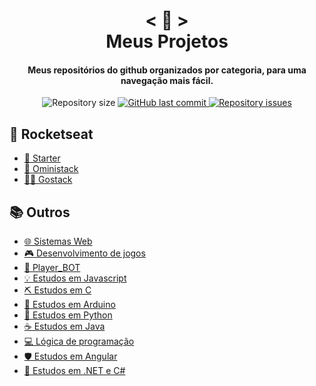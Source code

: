 <h1 align="center">
    < 📖 > <br>
    Meus Projetos
</h1>
  
<h4 align="center">
  Meus repositórios do github organizados por categoria, para uma navegação mais fácil.
</h4>

<p align="center"> 

  <img alt="Repository size" src="https://img.shields.io/github/repo-size/Nerd0000/Meus-Projetos.svg">

  <a href="https://github.com/Nerd0000/Meus-Projetos/commits/master">
    <img alt="GitHub last commit" src="https://img.shields.io/github/last-commit/Nerd0000/Meus-Projetos.svg">
  </a>

  <a href="https://github.com/Nerd0000/Meus-Projetos/issues">
    <img alt="Repository issues" src="https://img.shields.io/github/issues/Nerd0000/Meus-Projetos.svg">
  </a>

</p>

## 🚀 Rocketseat

- [🎒 Starter](https://github.com/Nerd0000/Starter)
- [🚀 Oministack](./src/omni.md)
- [👨‍🎓 Gostack](https://github.com/Nerd0000/go-stack)

## 📚 Outros

- [🌐 Sistemas Web](./src/crud.md)
- [🎮 Desenvolvimento de jogos](https://github.com/Nerd0000/Desenvolvimento-de-jogos)
- [🐀 Player_BOT](https://github.com/Nerd0000/Player-discord-bot)
- [💡 Estudos em Javascript](./src/js.md)
- [⛏ Estudos em C](https://github.com/Nerd0000/Estudos-em-C)
- [🔩 Estudos em Arduino](https://www.tinkercad.com/users/7kbRcmKM7hu-nerd0000?category=circuits&sort=likes&view_mode=default)
- [🐍 Estudos em Python](./src/py.md)
- [☕ Estudos em Java](./src/java.md)
- [💻 Lógica de programação](https://github.com/Nerd0000/Logica-com-Portugol)
- [🛡️ Estudos em Angular](https://github.com/Nerd0000/Listagem-cursos)
- [🔮 Estudos em .NET e C#](https://github.com/Nerd0000/Estudando-.Net-e-CS)
